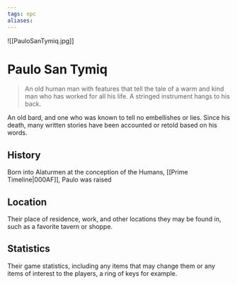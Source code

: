 ```yaml
---
tags: npc
aliases:
---
```

![[PauloSanTymiq.jpg]]

# Paulo San Tymiq

> An old human man with features that tell the tale of a warm and kind man who has worked for all his life. A stringed instrument hangs to his back.

An old bard, and one who was known to tell no embellishes or lies. Since his death, many written stories have been accounted or retold based on his words.


## History
Born into Alaturmen at the conception of the Humans, [[Prime Timeline|000AF]], Paulo was raised 

## Location
Their place of residence, work, and other locations they may be found in, such as a favorite tavern or shoppe.

## Statistics
Their game statistics, including any items that may change them or any items of interest to the players, a ring of keys for example.